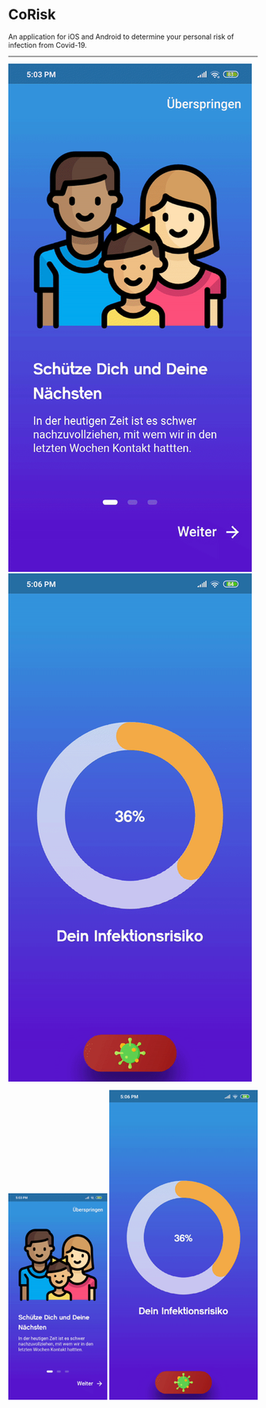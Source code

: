 # CoRisk

An application for iOS and Android to determine your personal risk of infection from Covid-19.
___________________________
![](https://github.com/timxschroeder/corisk/blob/master/screenshots/onboarding.gif)![](https://github.com/timxschroeder/corisk/blob/master/screenshots/features.gif)

<img src="https://github.com/timxschroeder/corisk/blob/master/screenshots/onboarding.gif" width="200"/> <img src="https://github.com/timxschroeder/corisk/blob/master/screenshots/features.gif" width="300"/>
